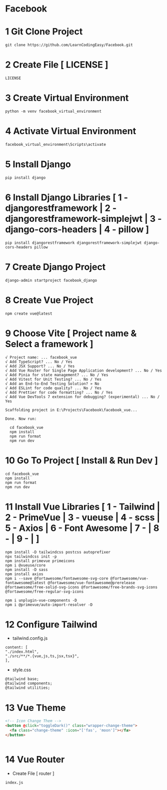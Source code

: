 # Facebook

# 1 Git Clone Project
```
git clone https://github.com/LearnCodingEasy/Facebook.git
``` 

# 2 Create File [ LICENSE ]
```
LICENSE
``` 

# 3 Create Virtual Environment
```
python -m venv facebook_virtual_environment
```

# 4 Activate Virtual Environment
```
facebook_virtual_environment\Scripts\activate
```

# 5 Install Django
```
pip install django
```

# 6 Install Django Libraries [ 1 - djangorestframework | 2 - djangorestframework-simplejwt | 3 - django-cors-headers | 4 - pillow ]
```
pip install djangorestframework djangorestframework-simplejwt django-cors-headers pillow
```

# 7 Create Django Project
```
django-admin startproject facebook_django
```

# 8 Create Vue Project
```
npm create vue@latest
```

# 9 Choose Vite [ Project name & Select a framework ]
```
√ Project name: ... facebook_vue
√ Add TypeScript? ... No / Yes
√ Add JSX Support? ... No / Yes
√ Add Vue Router for Single Page Application development? ... No / Yes
√ Add Pinia for state management? ... No / Yes
√ Add Vitest for Unit Testing? ... No / Yes
√ Add an End-to-End Testing Solution? » No
√ Add ESLint for code quality? ... No / Yes
√ Add Prettier for code formatting? ... No / Yes
√ Add Vue DevTools 7 extension for debugging? (experimental) ... No / Yes

Scaffolding project in E:\Projects\Facebook\facebook_vue...

Done. Now run:

  cd facebook_vue
  npm install
  npm run format
  npm run dev

```

# 10 Go To Project [ Install & Run Dev ]
```
cd facebook_vue
npm install
npm run format
npm run dev
```

# 11  Install Vue Libraries [ 1 - Tailwind | 2 - PrimeVue | 3 - vueuse | 4 - scss | 5 - Axios | 6 - Font Awesome | 7 - | 8 - | 9 - |  ]
```
npm install -D tailwindcss postcss autoprefixer
npx tailwindcss init -p
npm install primevue primeicons
npm i @vueuse/core
npm install -D sass
npm install axios
npm i --save @fortawesome/fontawesome-svg-core @fortawesome/vue-fontawesome@latest @fortawesome/vue-fontawesome@prerelease @fortawesome/free-solid-svg-icons @fortawesome/free-brands-svg-icons @fortawesome/free-regular-svg-icons

npm i unplugin-vue-components -D
npm i @primevue/auto-import-resolver -D

```

# 12 Configure Tailwind
* tailwind.config.js
```
content: [
"./index.html",
"./src/**/*.{vue,js,ts,jsx,tsx}",
],
```
* style.css
```
@tailwind base;
@tailwind components;
@tailwind utilities;
```

# 13 Vue Theme
```html
<!-- Icon Change Them -->
<button @click="toggleDark()" class="wrapper-change-theme">
  <fa class="change-theme" :icon="['fas', 'moon']"></fa>
</button>
```
```js

```

# 14 Vue Router
* Create File [ router ]
```
index.js
```